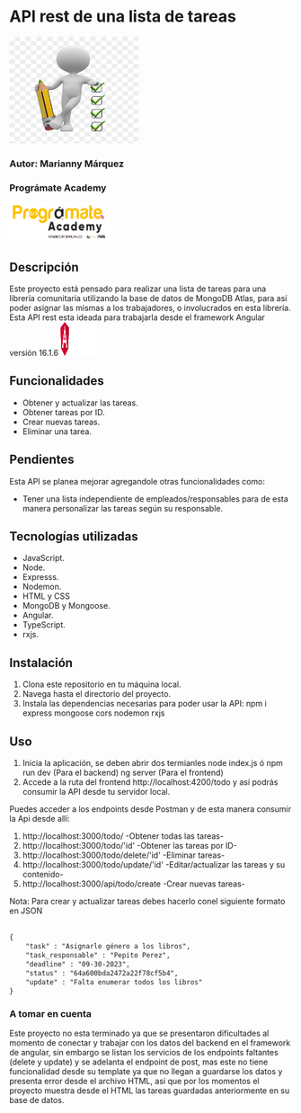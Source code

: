 # API rest de una lista de tareas
<img src='image/todo-list.png' alt="To Do List" width="230" height="190">

### Autor: Marianny Márquez
### Prográmate Academy
<img src='image/programate.png' alt='Logo Prográmate' width="180" height="70">

## Descripción

Este proyecto está pensado para realizar una lista de tareas para una librería comunitaria utilizando la base de datos de MongoDB Atlas, para así poder asignar las mismas a los trabajadores, o involucrados en esta librería.
Esta API rest esta ideada para trabajarla desde el framework Angular versión 16.1.6 <img src='image/Logo angular.png' alt='Logo Angular' width="60" height="60">

## Funcionalidades
- Obtener y actualizar las tareas.
- Obtener tareas por ID.
- Crear nuevas tareas.
- Eliminar una tarea.

## Pendientes
Esta API se planea mejorar agregandole otras funcionalidades como:
- Tener una lista independiente de empleados/responsables para de esta manera personalizar las tareas según su responsable.

## Tecnologías utilizadas
- JavaScript.
- Node.
- Expresss.
- Nodemon.
- HTML y CSS
- MongoDB y Mongoose.
- Angular.
- TypeScript.
- rxjs.

## Instalación
1. Clona este repositorio en tu máquina local.
2. Navega hasta el directorio del proyecto.
3. Instala las dependencias necesarias para poder usar la API:
    npm i express mongoose cors nodemon rxjs

## Uso
1. Inicia la aplicación, se deben abrir dos termianles
node index.js ó npm run dev (Para el backend)
ng server (Para el frontend)
2. Accede a la ruta del frontend http://localhost:4200/todo y así podrás consumir la API desde tu servidor local.

Puedes acceder a los endpoints desde Postman y de esta manera consumir la Api desde allí:

1. http://localhost:3000/todo/ -Obtener todas las tareas-
2. http://localhost:3000/todo/'id' -Obtener las tareas por ID-
3. http://localhost:3000/todo/delete/'id' -Eliminar tareas-
4. http://localhost:3000/todo/update/'id' -Editar/actualizar las tareas y su contenido-
5. http://localhost:3000/api/todo/create -Crear nuevas tareas-

Nota: Para crear y actualizar tareas debes hacerlo conel siguiente formato en JSON

``` 

{
    "task" : "Asignarle género a los libros",
    "task_responsable" : "Pepito Perez",
    "deadline" : "09-30-2023",
    "status" : "64a600bda2472a22f78cf5b4",
    "update" : "Falta enumerar todos los libros"
}

```


### A tomar en cuenta
Este proyecto no esta terminado ya que se presentaron dificultades al momento de conectar y trabajar con los datos del backend en el framework de angular, sin embargo se listan los servicios de los endpoints faltantes (delete y update) y se adelanta el endpoint de post, mas este no tiene funcionalidad desde su template ya que no llegan a guardarse los datos y presenta error desde el archivo HTML, así que por los momentos el proyecto muestra desde el HTML las tareas guardadas anteriormente en su base de datos.

